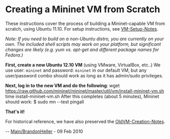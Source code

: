 Creating a Mininet VM from Scratch
===================================

These instructions cover the process of building a Mininet-capable VM from scratch, using Ubuntu 11.10. For setup instructions, see [VM-Setup-Notes](VM-Setup-Notes).

_Note: If you need to build on a non-Ubuntu distro, you are currently on your own. The included shell scripts may work on your platform, but significant changes are likely (e.g. yum vs. apt-get and different package names for Fedora.)_

**First, create a new Ubuntu 12.10 VM** (using VMware, VirtualBox, etc..) We use user: `mininet` and password: `mininet` in our default VM, but any user/password combo should work as long as it has admin/sudo privileges.

**Next, log in to the new VM and do the following**:
<verbatim>
wget https://raw.github.com/mininet/mininet/master/util/vm/install-mininet-vm.sh
time install-mininet-vm.sh
</verbatim> After this completes (about 5 minutes), Mininet should work: <verbatim>
$ sudo mn --test pingall
</verbatim>

**That's it!**

For historical reference, we have also preserved the [OldVM-Creation-Notes](OldVM-Creation-Notes).

-- [Main/BrandonHeller](../Main/BrandonHeller) - 09 Feb 2010